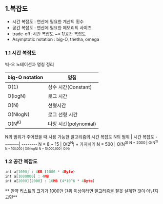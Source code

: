 ## 1.복잡도
- 시간 복잡도 : 연산에 필요한 계산의 횟수
- 공간 복잡도 : 연산에 필요한 메모리의 사이즈  
- trade-off: 시간 복잡도 ~= 1/공간 복잡도
- Asymptotic notation : big-O, thetha, omega  

### 1.1 시간 복잡도  

빅-오 노테이션과 명칭 정리  

big-O notation|명칭
---------|-----
O(1)|상수 시간(Constant)
O(logN)|로그 시간
O(N) | 선형시간
O(NlogN) | 로그 선형 시간
O(N<sup>K) | 다항 시간(polynomial)


N의 범위가 주어졌을 때 사용 가능한 알고리즘의 시간 복잡도
N의 범위 | 시간 복잡도
--------| --------
N = 8 ~ 15 | O(2<sup>N</sup>) + 가지치기
N = 500  | O(N<sup>3)
N = 2000 | O(N<sup>2)
N = 100,000 | O(NlogN)
N = 10,000,000 | O(N)

### 1.2 공간 복잡도
```jsx
int a[1000] : 4KB (1000 * 4Byte)
int a[1000000] : 4MB
int a[2000][2000] : 16MB (4*10^6 * 4Byte)
```  
** 만약 리스트의 크기가 1000만 단위 이상이라면 알고리즘을 잘못 설계한 것이 아닌지 고민**


